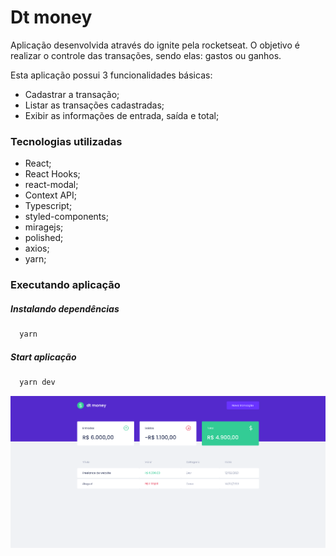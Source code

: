 # Dt money
Aplicação desenvolvida através do ignite pela rocketseat. O objetivo é realizar o controle das transações, sendo elas: gastos ou ganhos.

Esta aplicação possui 3 funcionalidades básicas:
- Cadastrar a transação;
- Listar as transações cadastradas;
- Exibir as informações de entrada, saída e total;

### Tecnologias utilizadas

- React;
- React Hooks;
- react-modal;
- Context API;
- Typescript;
- styled-components;
- miragejs;
- polished;
- axios;
- yarn;

### Executando aplicação

##### Instalando dependências
```bash
  yarn
```

##### Start aplicação
```bash
  yarn dev
```

![Screenshot](dtmoney.png)